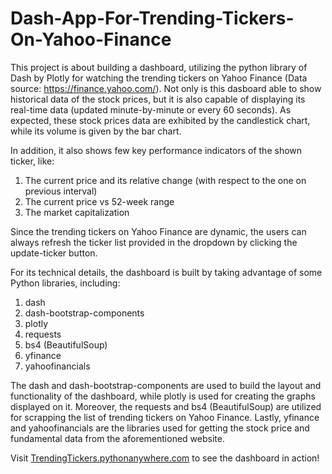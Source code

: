 # Dash-App-For-Trending-Tickers-On-Yahoo-Finance

This project is about building a dashboard, utilizing the python library of Dash by Plotly for watching the trending tickers on Yahoo Finance (Data source: https://finance.yahoo.com/).
Not only is this dasboard able to show historical data of the stock prices, but it is also capable of displaying its real-time data (updated minute-by-minute or every 60 seconds). 
As expected, these stock prices data are exhibited by the candlestick chart, while its volume is given by the bar chart. 

In addition, it also shows few key performance indicators of the shown ticker, like:
1. The current price and its relative change (with respect to the one on previous interval)
2. The current price vs 52-week range
3. The market capitalization

Since the trending tickers on Yahoo Finance are dynamic, the users can always refresh the ticker list provided in the dropdown by clicking the update-ticker button.

For its technical details, the dashboard is built by taking advantage of some Python libraries, including:
1. dash
2. dash-bootstrap-components
3. plotly
4. requests
5. bs4 (BeautifulSoup)
6. yfinance
7. yahoofinancials

The dash and dash-bootstrap-components are used to build the layout and functionality of the dashboard, while plotly is used for creating the graphs displayed on it. 
Moreover, the requests and bs4 (BeautifulSoup) are utilized for scrapping the list of trending tickers on Yahoo Finance. 
Lastly, yfinance and yahoofinancials are the libraries used for getting the stock price and fundamental data from the aforementioned website.

Visit [TrendingTickers.pythonanywhere.com](http://trendingtickers.pythonanywhere.com/) to see the dashboard in action!
